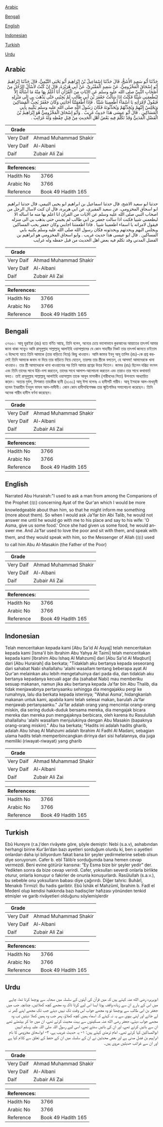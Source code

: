 [Arabic](#arabic)

[Bengali](#bengali)

[English](#english)

[Indonesian](#indonesian)

[Turkish](#turkish)

[Urdu](#urdu)

## Arabic


<div dir="rtl" lang="ar" style={{fontSize:'larger',backgroundColor:'#f8f9fa',padding:20}}>
حَدَّثَنَا أَبُو سَعِيدٍ الأَشَجُّ، قَالَ حَدَّثَنَا إِسْمَاعِيلُ بْنُ إِبْرَاهِيمَ أَبُو يَحْيَى التَّيْمِيُّ، قَالَ حَدَّثَنَا إِبْرَاهِيمُ أَبُو إِسْحَاقَ الْمَخْزُومِيُّ، عَنْ سَعِيدٍ الْمَقْبُرِيِّ، عَنْ أَبِي هُرَيْرَةَ، قَالَ إِنْ كُنْتُ لأَسْأَلُ الرَّجُلَ مِنْ أَصْحَابِ النَّبِيِّ صلى الله عليه وسلم عَنِ الآيَاتِ مِنَ الْقُرْآنِ أَنَا أَعْلَمُ بِهَا مِنْهُ مَا أَسْأَلُهُ إِلاَّ لِيُطْعِمَنِي شَيْئًا فَكُنْتُ إِذَا سَأَلْتُ جَعْفَرَ بْنَ أَبِي طَالِبٍ لَمْ يُجِبْنِي حَتَّى يَذْهَبَ بِي إِلَى مَنْزِلِهِ فَيَقُولُ لاِمْرَأَتِهِ يَا أَسْمَاءُ أَطْعِمِينَا شَيْئًا ‏.‏ فَإِذَا أَطْعَمَتْنَا أَجَابَنِي وَكَانَ جَعْفَرٌ يُحِبُّ الْمَسَاكِينَ وَيَجْلِسُ إِلَيْهِمْ وَيُحَدِّثُهُمْ وَيُحَدِّثُونَهُ فَكَانَ رَسُولُ اللَّهِ صلى الله عليه وسلم يَكْنِيهِ بِأَبِي الْمَسَاكِينِ ‏.‏ قَالَ أَبُو عِيسَى هَذَا حَدِيثٌ غَرِيبٌ ‏.‏ وَأَبُو إِسْحَاقَ الْمَخْزُومِيُّ هُوَ إِبْرَاهِيمُ بْنُ الْفَضْلِ الْمَدَنِيُّ وَقَدْ تَكَلَّمَ فِيهِ بَعْضُ أَهْلِ الْحَدِيثِ مِنْ قِبَلِ حِفْظِهِ وَلَهُ غَرَائِبُ ‏.‏
</div>
<div style={{backgroundColor:'#f8f9fa',padding:20, marginBottom: 10}}><table> <thead> <tr> <th>Grade</th> <th></th> </tr> </thead> <tbody> <tr><td>Very Daif</td><td>Ahmad Muhammad Shakir</td></tr><tr><td>Very Daif</td><td>Al-Albani</td></tr><tr><td>Daif</td><td>Zubair Ali Zai</td></tr></tbody></table><table> <thead> <tr> <th>References:</th> <th></th> </tr> </thead> <tbody><tr><td>Hadith No</td><td>3766</td></tr><tr><td>Arabic No</td><td>3766</td></tr><tr><td>Reference</td><td>Book 49 Hadith 165</td></tr></tbody></table></div>


<div dir="rtl" lang="ar" style={{fontSize:'larger',backgroundColor:'#f8f9fa',padding:20}}>
حدثنا ابو سعيد الاشج، قال حدثنا اسماعيل بن ابراهيم ابو يحيى التيمي، قال حدثنا ابراهيم ابو اسحاق المخزومي، عن سعيد المقبري، عن ابي هريرة، قال ان كنت لاسال الرجل من اصحاب النبي صلى الله عليه وسلم عن الايات من القران انا اعلم بها منه ما اساله الا ليطعمني شييا فكنت اذا سالت جعفر بن ابي طالب لم يجبني حتى يذهب بي الى منزله فيقول لامراته يا اسماء اطعمينا شييا . فاذا اطعمتنا اجابني وكان جعفر يحب المساكين ويجلس اليهم ويحدثهم ويحدثونه فكان رسول الله صلى الله عليه وسلم يكنيه بابي المساكين . قال ابو عيسى هذا حديث غريب . وابو اسحاق المخزومي هو ابراهيم بن الفضل المدني وقد تكلم فيه بعض اهل الحديث من قبل حفظه وله غرايب
</div>
<div style={{backgroundColor:'#f8f9fa',padding:20, marginBottom: 10}}><table> <thead> <tr> <th>Grade</th> <th></th> </tr> </thead> <tbody> <tr><td>Very Daif</td><td>Ahmad Muhammad Shakir</td></tr><tr><td>Very Daif</td><td>Al-Albani</td></tr><tr><td>Daif</td><td>Zubair Ali Zai</td></tr></tbody></table><table> <thead> <tr> <th>References:</th> <th></th> </tr> </thead> <tbody><tr><td>Hadith No</td><td>3766</td></tr><tr><td>Arabic No</td><td>3766</td></tr><tr><td>Reference</td><td>Book 49 Hadith 165</td></tr></tbody></table></div>

## Bengali


<div dir="ltr" lang="bn" style={{fontSize:'larger',backgroundColor:'#f8f9fa',padding:20}}>
৩৭৬৬। আবূ হুরাইরা (রাঃ) হতে বর্ণিত আছে, তিনি বলেন, অন্যের চেয়ে ভালোভাবে কুরআনের আয়াতের তাৎপর্য আমার জানা থাকা সত্ত্বেও আমি রাসূলুল্লাহ সাল্লাল্লাহু আলাইহি ওয়াসাল্লামের যে কোন সাহাবীর নিকট তার তাৎপর্য জানতে চাইতাম এ উদ্দেশ্যে যাতে তিনি আমাকে (তার বাড়িতে নিয়ে) কিছু খাওয়ান। আমি জাফর ইবনু আবূ তালিব (রাঃ)-কে প্রশ্ন করলেই তিনি আমাকে জবাব না দিয়ে তার বাড়িতে নিয়ে যেতেন, তারপর তার স্ত্রীকে বলতেন, হে আসমা! আমাদেরকে খানা খাওয়াও। তার স্ত্রী আমাদেরকে খানা খাওয়ানোর পর তিনি আমার প্রশ্নের উত্তর দিতেন। জাফর (রাঃ) ছিলেন দরিদ্র্য বৎসল এবং তিনি তাদের সাথে উঠা-বসা করতেন, তাদের সাথে আলাপ-আলোচনা করতেন এবং তারাও তার সাথে কথাবার্তা বলত। তাই রাসূলুল্লাহ সাল্লাল্লাহু আলাইহি ওয়াসাল্লাম তাকে আবূল মাসাকীন (গারীবদের পিতা) উপনামে আখ্যায়িত করেন। অত্যন্ত দুর্বল, মিশকাত তাহকীক ছানী (৬১৬১) আবূ ঈসা বলেনঃ এ হাদীসটি গারীব। আবূ ইসহাক আল-মাখযুমী হলেন ইবরাহীম ইবনুল ফাযল আল-মাদীনী। কোন কোন হাদীসবিশেষজ্ঞ তার স্মৃতিশক্তির সমালোচনা করেছেন। তিনি অনেক গারীব হাদীস বর্ণনা করেছেন।
</div>
<div style={{backgroundColor:'#f8f9fa',padding:20, marginBottom: 10}}><table> <thead> <tr> <th>Grade</th> <th></th> </tr> </thead> <tbody> <tr><td>Very Daif</td><td>Ahmad Muhammad Shakir</td></tr><tr><td>Very Daif</td><td>Al-Albani</td></tr><tr><td>Daif</td><td>Zubair Ali Zai</td></tr></tbody></table><table> <thead> <tr> <th>References:</th> <th></th> </tr> </thead> <tbody><tr><td>Hadith No</td><td>3766</td></tr><tr><td>Arabic No</td><td>3766</td></tr><tr><td>Reference</td><td>Book 49 Hadith 165</td></tr></tbody></table></div>

## English


<div dir="ltr" lang="en" style={{fontSize:'larger',backgroundColor:'#f8f9fa',padding:20}}>
Narrated Abu Hurairah:"I used to ask a man from among the Companions of the Prophet (ﷺ) concerning Ayat of the Qur'an which I would be more knowledgeable about than him, so that he might inform me something (more about them). So when I would ask Ja'far bin Abi Talib, he would not answer me until he would go with me to his place and say to his wife: 'O Asma, give us some food.' Once she had given us some food, he would answer me. And Ja'far used to love the poor and sit with them, and speak with them, and they would speak with him, so the Messenger of Allah (ﷺ) used to call him Abu Al-Masakin (the Father of the Poor)
</div>
<div style={{backgroundColor:'#f8f9fa',padding:20, marginBottom: 10}}><table> <thead> <tr> <th>Grade</th> <th></th> </tr> </thead> <tbody> <tr><td>Very Daif</td><td>Ahmad Muhammad Shakir</td></tr><tr><td>Very Daif</td><td>Al-Albani</td></tr><tr><td>Daif</td><td>Zubair Ali Zai</td></tr></tbody></table><table> <thead> <tr> <th>References:</th> <th></th> </tr> </thead> <tbody><tr><td>Hadith No</td><td>3766</td></tr><tr><td>Arabic No</td><td>3766</td></tr><tr><td>Reference</td><td>Book 49 Hadith 165</td></tr></tbody></table></div>

## Indonesian


<div dir="ltr" lang="id" style={{fontSize:'larger',backgroundColor:'#f8f9fa',padding:20}}>
Telah menceritakan kepada kami [Abu Sa'id Al Asyaj] telah menceritakan kepada kami [Isma'il bin Ibrahim Abu Yahya At Taimi] telah menceritakan kepada kami [Ibrahim Abu Ishaq Al Mahzumi] dari [Abu Sa'id Al Maqburi] dari [Abu Hurairah] dia berkata; "Tidaklah aku bertanya kepada seseorang dari sahabat Nabi shallallahu 'alaihi wasallam tentang beberapa ayat Al Qur'an melainkan aku lebih mengetahuinya dari pada dia, dan tidaklah aku bertanya kepadanya kecuali agar dia (sahabat Nabi) mau memberiku sesuap makanan, namun jika aku bertanya kepada Ja'far bin Abu Thalib, dia tidak menjawabnya pertanyaanku sehingga dia mengajakku pergi ke rumahnya, lalu dia berkata kepada isterinya; "Wahai Asma', hidangkanlah makanan untuk kami, apabila kami telah selesai makan, barulah Ja'far menjawab pertanyaanku." Ja'far adalah orang yang mencintai orang-orang miskin, dia sering duduk-duduk bersama mereka, dia mengajak bicara mereka dan mereka pun mengajaknya berbicara, oleh karena itu Rasulullah shallallahu 'alaihi wasallam menjulukinya dengan Abu Masakin (bapaknya orang-orang miskin)." Abu Isa berkata; "Hadits ini adalah hadits gharib, adalah Abu Ishaq Al Mahzumi adalah Ibrahim Al Fadhl Al Madani, sebagian ulama hadits telah memperbincangkan dirinya dari sisi hafalannya, dia juga memiliki (riwayat-riwayat) yang gharib
</div>
<div style={{backgroundColor:'#f8f9fa',padding:20, marginBottom: 10}}><table> <thead> <tr> <th>Grade</th> <th></th> </tr> </thead> <tbody> <tr><td>Very Daif</td><td>Ahmad Muhammad Shakir</td></tr><tr><td>Very Daif</td><td>Al-Albani</td></tr><tr><td>Daif</td><td>Zubair Ali Zai</td></tr></tbody></table><table> <thead> <tr> <th>References:</th> <th></th> </tr> </thead> <tbody><tr><td>Hadith No</td><td>3766</td></tr><tr><td>Arabic No</td><td>3766</td></tr><tr><td>Reference</td><td>Book 49 Hadith 165</td></tr></tbody></table></div>

## Turkish


<div dir="ltr" lang="tr" style={{fontSize:'larger',backgroundColor:'#f8f9fa',padding:20}}>
Ebû Hureyre (r.a.)’den rivâyete göre, şöyle demiştir: Nebi (s.a.v), ashabından herhangi birine Kur’ân’dan bazı ayetleri sorduğum olurdu ki, ben o ayetleri onlardan daha iyi biliyordum fakat bana bir şeyler yedirmelerine sebeb olsun diye soruyorum. Cafer b. ebî Tâlib’e sorduğumda bana hemen cevap vermezdi. Beni evine götürür karısına: “Ey Esma bize bir şeyler yedir” der. Yedikten sonra da bize cevap verirdi. Cafer, yoksulları severdi onlarla birlikte oturur, onlarla konuşur o fakirler de onunla konuşurlardı. Rasûlullah (s.a.v.), bu sebeble onu yoksulların babası diye çağırırdı. Diğer tahric: Buhârî, Menakıb Tirmizî: Bu hadis garibtir. Ebû İshâk el Mahzûmî, İbrahim b. Fadl el Medenî olup kendisi hakkında bazı hadisçiler hafızası yönünden tenkid etmişler ve garib rivâyetleri olduğunu söylemişlerdir
</div>
<div style={{backgroundColor:'#f8f9fa',padding:20, marginBottom: 10}}><table> <thead> <tr> <th>Grade</th> <th></th> </tr> </thead> <tbody> <tr><td>Very Daif</td><td>Ahmad Muhammad Shakir</td></tr><tr><td>Very Daif</td><td>Al-Albani</td></tr><tr><td>Daif</td><td>Zubair Ali Zai</td></tr></tbody></table><table> <thead> <tr> <th>References:</th> <th></th> </tr> </thead> <tbody><tr><td>Hadith No</td><td>3766</td></tr><tr><td>Arabic No</td><td>3766</td></tr><tr><td>Reference</td><td>Book 49 Hadith 165</td></tr></tbody></table></div>

## Urdu


<div dir="rtl" lang="ur" style={{fontSize:'larger',backgroundColor:'#f8f9fa',padding:20}}>
ابوہریرہ رضی الله عنہ کہتے ہیں کہ میں قرآن کی آیتوں کے سلسلہ میں صحابہ سے پوچھا کرتا تھا، چاہے میں اس کے بارے ان سے زیادہ واقف ہوتا ایسا اس لیے کرتا تاکہ وہ مجھے کچھ کھلائیں، چنانچہ جب میں جعفر بن ابی طالب سے پوچھتا تو وہ مجھے جواب اس وقت تک نہیں دیتے جب تک مجھے اپنے گھر نہ لے جاتے اور اپنی بیوی سے یہ نہ کہتے کہ اسماء ہمیں کچھ کھلاؤ، پھر جب وہ ہمیں کھلا دیتیں تب وہ مجھے جواب دیتے، جعفر رضی الله عنہ مسکینوں سے بہت محبت کرتے تھے، ان میں جا کر بیٹھتے تھے ان سے باتیں کرتے تھے، اور ان کی باتیں سنتے تھے، اسی لیے رسول اللہ صلی اللہ علیہ وسلم انہیں ابوالمساکین کہا کرتے تھے۔ امام ترمذی کہتے ہیں: ۱- یہ حدیث غریب ہے، ۲- ابواسحاق مخزومی کا نام ابراہیم بن فضل مدنی ہے اور بعض محدثین نے ان کے سلسلہ میں ان کے حفظ کے تعلق سے کلام کیا ہے اور ان سے غرائب حدیثیں مروی ہیں۔
</div>
<div style={{backgroundColor:'#f8f9fa',padding:20, marginBottom: 10}}><table> <thead> <tr> <th>Grade</th> <th></th> </tr> </thead> <tbody> <tr><td>Very Daif</td><td>Ahmad Muhammad Shakir</td></tr><tr><td>Very Daif</td><td>Al-Albani</td></tr><tr><td>Daif</td><td>Zubair Ali Zai</td></tr></tbody></table><table> <thead> <tr> <th>References:</th> <th></th> </tr> </thead> <tbody><tr><td>Hadith No</td><td>3766</td></tr><tr><td>Arabic No</td><td>3766</td></tr><tr><td>Reference</td><td>Book 49 Hadith 165</td></tr></tbody></table></div>